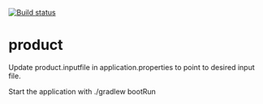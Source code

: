 [![Build status](https://ci.appveyor.com/api/projects/status/nin1kjvthfvq6u0t?svg=true)](https://ci.appveyor.com/project/kmitcham/product)

# product
Update product.inputfile in application.properties to point to desired input file.

Start the application with 
./gradlew bootRun

